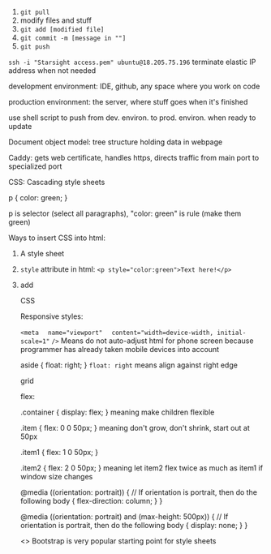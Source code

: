 1. `git pull`
2. modify files and stuff
3. `git add [modified file]`
4. `git commit -m [message in ""]`
5. `git push`


`ssh -i "Starsight access.pem" ubuntu@18.205.75.196`
terminate elastic IP address when not needed

development environment: IDE, github, any space where you work on code

production environment: the server, where stuff goes when it's finished

use shell script to push from dev. environ. to prod. environ. when ready to update

Document object model: tree structure holding data in webpage

Caddy: gets web certificate, handles https, directs traffic from main port to specialized port


CSS: Cascading style sheets

p {
    color: green;
}

p is selector (select all paragraphs), "color: green" is rule (make them green)


Ways to insert CSS into html:
1. A style sheet
<head>
<link rel="stylesheet" href="styles.css" />
</head>

2. `style` attribute in html:
`<p style="color:green">Text here!</p>`

3. add <style> ELEMENT to <head> element in html
<head>
  <style>
    p {
      color: green;
    }
  </style>
</head>
<body>
  <p>CSS</p>
</body>


Responsive styles:

`<meta`
`  name="viewport"`
`  content="width=device-width, initial-scale=1"`
`/>`
Means do not auto-adjust html for phone screen because programmer has already taken mobile devices into account

aside {
    float: right; 
}
`float: right` means align against right edge


grid


flex:

.container {
    display: flex;
}
meaning make children flexible

.item {
    flex: 0 0 50px;
}
meaning don't grow, don't shrink, start out at 50px

.item1 {
    flex: 1 0 50px;
}

.item2 {
    flex: 2 0 50px;
} 
meaning let item2 flex twice as much as item1 if window size changes

@media ((orientation: portrait)) { // If orientation is portrait, then do the following
    body {
        flex-direction: column;
    }
}

@media ((orientation: portrait) and (max-height: 500px)) { // If orientation is portrait, then do the following
    body {
        display: none;
    }
}


<head>
  <link rel="stylesheet" href="link-to-bootstrap-stylesheet"\>
<>
Bootstrap is very popular starting point for style sheets
